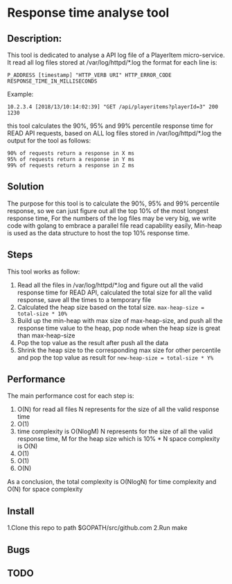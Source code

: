 ﻿# Response time analyse tool 

## Description:

This tool is dedicated to analyse a API log file of a PlayerItem micro-service.
It read all log files stored at /var/log/httpd/*.log
the format for each line is:


    P_ADDRESS [timestamp] "HTTP_VERB URI" HTTP_ERROR_CODE RESPONSE_TIME_IN_MILLISECONDS

Example:

    10.2.3.4 [2018/13/10:14:02:39] "GET /api/playeritems?playerId=3" 200 1230

this tool calculates the 90%, 95% and 99% percentile response time for READ
API requests, based on ALL log files stored in /var/log/httpd/*.log
the output for the tool as follows:

    90% of requests return a response in X ms
    95% of requests return a response in Y ms
    99% of requests return a response in Z ms

## Solution

The purpose for this tool is to calculate the 90%, 95% and 99% percentile response, so we can just figure out all the top 10% of the most longest response time,
For the numbers of the log files may be very big, we write code with golang to embrace a parallel file read capability easily,
Min-heap is used as the data structure to host the top 10% response time.

## Steps

This tool works as follow:

 1. Read all the files in /var/log/httpd/*.log and figure out all the valid response time for READ API, calculated the total size for all the valid response, save all the times to a temporary file
 2. Calculated the heap size based on the total size.
 `max-heap-size = total-size * 10%`
 3. Build up the min-heap with max size of max-heap-size, and push all the response time value to the heap, pop node when the heap size is great than max-heap-size
 4. Pop the top value as the result after push all the data
 5. Shrink the heap size to the corresponding max size for other percentile and pop the top value as result for 
`new-heap-size = total-size * Y%`

## Performance
The main performance cost for each step is:

 1. O(N) for read all files N represents for the size of all the valid response time
 2. O(1)
 3. time complexity is O(NlogM) N represents for the size of all the valid response time, M for the heap size which is 10% * N space complexity is O(N)
 4. O(1)
 5. O(1)
 6. O(N)

As a conclusion, the total complexity is O(NlogN) for time complexity and O(N) for space complexity

## Install
1.Clone this repo to path $GOPATH/src/github.com
2.Run make

## Bugs

## TODO

